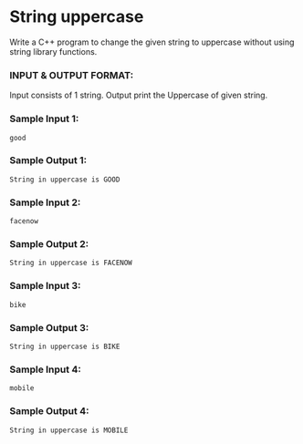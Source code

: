 # String uppercase

Write a C++ program to change the given string to uppercase without using string library functions.

### INPUT & OUTPUT FORMAT:

Input consists of 1 string. Output print the Uppercase of given string.

### Sample Input 1:

```
good
```

### Sample Output 1:

```
String in uppercase is GOOD
```

### Sample Input 2:

```
facenow
```

### Sample Output 2:

```
String in uppercase is FACENOW
```

### Sample Input 3:

```
bike
```

### Sample Output 3:

```
String in uppercase is BIKE
```

### Sample Input 4:

```
mobile
```

### Sample Output 4:

```
String in uppercase is MOBILE
```

